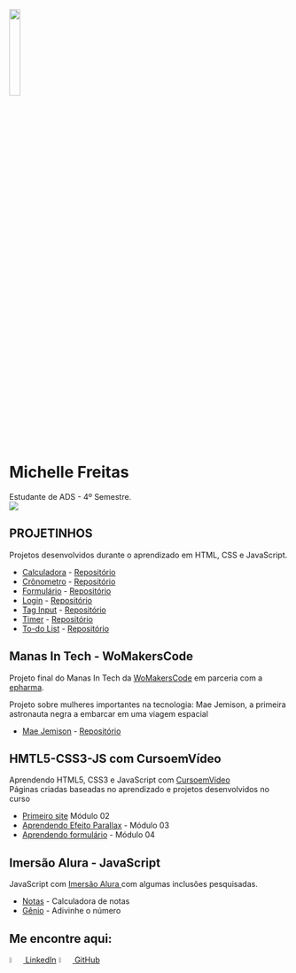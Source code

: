 <img src="meus_projetos/perfil.png" width="20%">

# Michelle Freitas
Estudante de ADS - 4º Semestre.<br>
<a href = "https://michelle-freitas.vercel.app/" target="_blank"><img src="https://img.shields.io/badge/-Portfolio-%230077B5?style=for-the-badge&logo=portfolio&logoColor=white" target="_blank"></a>

## PROJETINHOS
 Projetos desenvolvidos durante o aprendizado em HTML, CSS e JavaScript.
 <ul>
  <li><a href="https://michelle-freitas.github.io/HMTL5-CSS3-JS/meus_projetos/calculadora/index.html" target="_blank">Calculadora</a> - <a href="https://github.com/Michelle-Freitas/HMTL5-CSS3-JS/tree/main/meus_projetos/calculadora" target="_blank">Repositório</a></li>
  <li><a href="https://michelle-freitas.github.io/HMTL5-CSS3-JS/meus_projetos/cronometro/index.html" target="_blank">Crônometro</a> - <a href="https://github.com/Michelle-Freitas/HMTL5-CSS3-JS/tree/main/meus_projetos/cronometro" target="_blank">Repositório</a></li>
  <li><a href="https://michelle-freitas-form.vercel.app" target="_blank">Formulário</a> - <a href="https://github.com/Michelle-Freitas/HMTL5-CSS3-JS/tree/main/meus_projetos/form" target="_blank">Repositório</a></li>
  <li><a href="https://michelle-freitas.github.io/HMTL5-CSS3-JS/meus_projetos/login/index.html" target="_blank">Login</a> - <a href="https://github.com/Michelle-Freitas/HMTL5-CSS3-JS/tree/main/meus_projetos/login" target="_blank">Repositório</a></li>
  <li><a href="https://michelle-freitas.github.io/HMTL5-CSS3-JS/meus_projetos/taginput/index.html" target="_blank">Tag Input</a> - <a href="https://github.com/Michelle-Freitas/HMTL5-CSS3-JS/tree/main/meus_projetos/taginput" target="_blank">Repositório</a></li>
  <li><a href="https://michelle-freitas.github.io/HMTL5-CSS3-JS/meus_projetos/timer/index.html" target="_blank">Timer</a> - <a href="https://github.com/Michelle-Freitas/HMTL5-CSS3-JS/tree/main/meus_projetos/timer" target="_blank">Repositório</a></li>
  <li><a href="https://michelle-freitas.github.io/HMTL5-CSS3-JS/meus_projetos/todolist/index.html" target="_blank">To-do List</a> - <a href="https://github.com/Michelle-Freitas/HMTL5-CSS3-JS/tree/main/meus_projetos/todolist" target="_blank">Repositório</a></li>
 </ul>

 ## Manas In Tech - WoMakersCode
Projeto final do Manas In Tech da <a href="https://www.maismulheres.tech/" target="_blank">WoMakersCode</a> em parceria com a <a href="https://www.linkedin.com/company/epharma/" target="_blank">epharma</a>.</br>
<p>Projeto sobre mulheres importantes na tecnologia: Mae Jemison, a primeira astronauta negra a embarcar em uma viagem espacial</p>
 <ul>
    <li><a href="https://michelle-freitas.github.io/HMTL5-CSS3-JS/meus_projetos/manas-in-tech_mae-jemison/index.html" target="_blank">Mae Jemison</a> - <a href="https://github.com/Michelle-Freitas/HMTL5-CSS3-JS/tree/main/meus_projetos/manas-in-tech_mae-jemison" target="_blank">Repositório</a></li>
 </ul>

## HMTL5-CSS3-JS com CursoemVídeo
 Aprendendo HTML5, CSS3 e JavaScript com <a href="https://www.cursoemvideo.com/" target="_blank"> CursoemVídeo </a><br>
 Páginas criadas baseadas no aprendizado e projetos desenvolvidos no curso

 <ul>
  <li><a href="https://michelle-freitas.github.io/HMTL5-CSS3-JS/meus_projetos/Ballet%20Page/index.html" target="_blank">Primeiro site</a> Módulo 02</li>
  <li><a href="https://michelle-freitas.github.io/HMTL5-CSS3-JS/meus_projetos/Barber/index.html" target="_blank">Aprendendo Efeito Parallax</a> - Módulo 03</li>
  <li><a href="https://michelle-freitas.github.io/HMTL5-CSS3-JS/meus_projetos/Waterfall/contato.html" target="_blank">Aprendendo formulário</a> - Módulo 04</li>
 </ul>

## Imersão Alura - JavaScript
  JavaScript com <a href="https://www.alura.com.br/" target="_blank"> Imersão Alura </a> com algumas inclusões pesquisadas.

<ul>
  <li><a href="https://michelle-freitas.github.io/HMTL5-CSS3-JS/meus_projetos/media/index.html" target="_blank">Notas</a> - Calculadora de notas </li>
    <li><a href="https://michelle-freitas.github.io/HMTL5-CSS3-JS/meus_projetos/genio/index.html" target="_blank">Gênio</a> - Adivinhe o número </li>
</ul>


## Me encontre aqui:

<a href="https://www.linkedin.com/in/michelle-afreitas/" ><img width="5%" src="https://cdn.jsdelivr.net/gh/devicons/devicon/icons/linkedin/linkedin-original.svg" /> LinkedIn</a>
<a href="https://github.com/Michelle-Freitas" ><img width="5%" src="https://cdn.jsdelivr.net/gh/devicons/devicon/icons/github/github-original.svg" /> GitHub</a>

